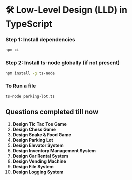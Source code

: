 # 🛠️ Low-Level Design (LLD) in TypeScript

### Step 1: Install dependencies

```bash
npm ci
```

### Step 2: Install ts-node globally (if not present)
```bash
npm install -g ts-node
```

### To Run a file
```bash
ts-node parking-lot.ts
```

## Questions completed till now

1. **Design Tic Tac Toe Game**
2. **Design Chess Game**
3. **Design Snake & Food Game**
4. **Design Parking Lot**
5. **Design Elevator System**
6. **Design Inventory Management System**
7. **Design Car Rental System**
8. **Design Vending Machine**
9. **Design File System**
10. **Design Logging System**
